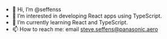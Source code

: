 - 👋 Hi, I’m @seffenss
- 👀 I’m interested in developing React apps using TypeScript.
- 🌱 I’m currently learning React and TypeScript.
- 📫 How to reach me: email steve.seffens@panasonic.aero

<!---
seffenss/seffenss is a ✨ special ✨ repository because its `README.md` (this file) appears on your GitHub profile.
You can click the Preview link to take a look at your changes.
--->
